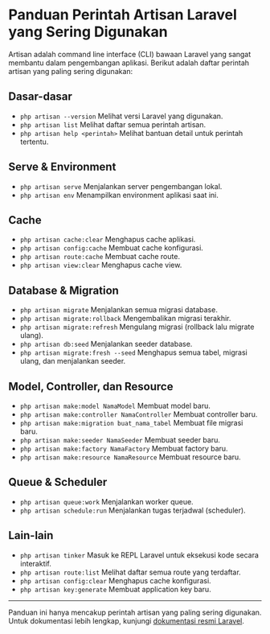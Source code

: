 # Panduan Perintah Artisan Laravel yang Sering Digunakan

Artisan adalah command line interface (CLI) bawaan Laravel yang sangat membantu dalam pengembangan aplikasi. Berikut adalah daftar perintah artisan yang paling sering digunakan:

## Dasar-dasar

-   `php artisan --version`
    Melihat versi Laravel yang digunakan.
-   `php artisan list`
    Melihat daftar semua perintah artisan.
-   `php artisan help <perintah>`
    Melihat bantuan detail untuk perintah tertentu.

## Serve & Environment

-   `php artisan serve`
    Menjalankan server pengembangan lokal.
-   `php artisan env`
    Menampilkan environment aplikasi saat ini.

## Cache

-   `php artisan cache:clear`
    Menghapus cache aplikasi.
-   `php artisan config:cache`
    Membuat cache konfigurasi.
-   `php artisan route:cache`
    Membuat cache route.
-   `php artisan view:clear`
    Menghapus cache view.

## Database & Migration

-   `php artisan migrate`
    Menjalankan semua migrasi database.
-   `php artisan migrate:rollback`
    Mengembalikan migrasi terakhir.
-   `php artisan migrate:refresh`
    Mengulang migrasi (rollback lalu migrate ulang).
-   `php artisan db:seed`
    Menjalankan seeder database.
-   `php artisan migrate:fresh --seed`
    Menghapus semua tabel, migrasi ulang, dan menjalankan seeder.

## Model, Controller, dan Resource

-   `php artisan make:model NamaModel`
    Membuat model baru.
-   `php artisan make:controller NamaController`
    Membuat controller baru.
-   `php artisan make:migration buat_nama_tabel`
    Membuat file migrasi baru.
-   `php artisan make:seeder NamaSeeder`
    Membuat seeder baru.
-   `php artisan make:factory NamaFactory`
    Membuat factory baru.
-   `php artisan make:resource NamaResource`
    Membuat resource baru.

## Queue & Scheduler

-   `php artisan queue:work`
    Menjalankan worker queue.
-   `php artisan schedule:run`
    Menjalankan tugas terjadwal (scheduler).

## Lain-lain

-   `php artisan tinker`
    Masuk ke REPL Laravel untuk eksekusi kode secara interaktif.
-   `php artisan route:list`
    Melihat daftar semua route yang terdaftar.
-   `php artisan config:clear`
    Menghapus cache konfigurasi.
-   `php artisan key:generate`
    Membuat application key baru.

---

Panduan ini hanya mencakup perintah artisan yang paling sering digunakan. Untuk dokumentasi lebih lengkap, kunjungi [dokumentasi resmi Laravel](https://laravel.com/docs/artisan).
